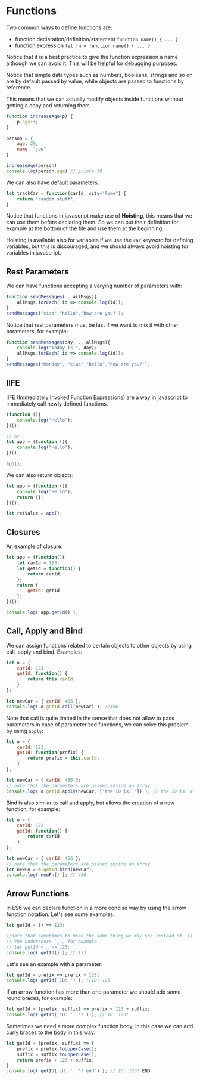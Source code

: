 # Functions 


Two common ways to define functions are:
- function declaration/definition/statement `function name() { ... }`
- function expression `let fn = function name() { ... }`

Notice that it is a best practice to give the function
expression a name although we can avoid it.
This will be helpful for debugging purposes.

Notice that simple data types such as numbers, booleans, strings and so on
are by default passed by value, while objects are passed to functions
by reference.

This means that we can actually modify objects inside functions without
getting a copy and returning them.

```javascript
function increaseAge(p) {
    p.age++;
}

person = {
    age: 29,
    name: "joe"
}

increaseAge(person)
console.log(person.age) // prints 30
```

We can also have default parameters.
```javascript
let trackCar = function(carId, city="Rome") {
    return "random stuff";
}
```

Notice that functions in javascript make use of **Hoisting**, this means
that we can use them before declaring them.
So we can put their definition for example at the bottom of the file
and use them at the beginning.

Hoisting is available also for variables if we use the `var` keyword
for defining variables, but this is discouraged, and we should
always avoid hoisting for variables in javascript.

## Rest Parameters

We can have functions accepting a varying number of parameters with:
```javascript
function sendMessages(...allMsgs){
    allMsgs.forEach( id => console.log(id));
}
sendMessages("ciao","hello","how are you?');
```


Notice that rest parameters must be last if we want to mix it with other
parameters, for example:
```javascript
function sendMessages(day, ...allMsgs){
    console.log("Today is ", day);
    allMsgs.forEach( id => console.log(id));
}
sendMessages("Monday", "ciao","hello","how are you?');
```

## IIFE

IIFE (Immediately Invoked Function Expressions) are a way in javascript
to immediately call newly defined functions.
```javascript
(function (){
    console.log("Hello");
})();

// or 
let app = (function (){
    console.log("Hello");
})();

app();
```

We can also return objects:
```javascript
let app = (function (){
    console.log("Hello");
    return {};
})();

let retValue = app();
```

## Closures

An example of closure:
```javascript
let app = (function(){
    let carId = 123;
    let getId = function() {
        return carId;
    };
    return {
        getId: getId
    };
})();

console.log( app.getId() );
```

## Call, Apply and Bind

We can assign functions related to certain objects
to other objects by using call, apply and bind.
Examples:
```javascript
let o = {
    carId: 123,
    getId: function() {
        return this.carId;
    }
};

let newCar = { carId: 456 };
console.log( o.getId.call(newCar) ); //456
```

Note that call is quite limited in the sense that does not
allow to pass parameters in case of parameterized functions,
we can solve this problem by using `apply`:
```javascript
let o = {
    carId: 123,
    getId: function(prefix) {
        return prefix + this.carId;
    }
};

let newCar = { carId: 456 };
// note that the parameters are passed inside an array
console.log( o.getId.apply(newCar, ['the ID is: ']) ); // the ID is: 456
```

Bind is also similar to call and apply, but allows the creation of a new
function, for example:
```javascript
let o = {
    carId: 123,
    getId: function() {
        return carId
    }
};

let newCar = { carId: 456 };
// note that the parameters are passed inside an array
let newFn = o.getId.bind(newCar); 
console.log( newFn() ); // 456
```


## Arrow Functions

In ES6 we can declare function in a more concise way by using the
arrow function notation. Let's see some examples:
```javascript
let getId = () => 123;

//note that sometimes to mean the same thing we may see instead of `()`
// the underscore `_`, for example
// let getId = _ => 123;
console.log( getId() ); // 123
```

Let's see an example with a parameter:
```javascript
let getId = prefix => prefix + 123;
console.log( getId('ID: ') ); //ID: 123
```

If an arrow function has more than one parameter we should add
some round braces, for example:
```javascript
let getId = (prefix, suffix) => prefix + 123 + suffix;
console.log( getId('ID: ', '!') ); // ID: 123!
```

Sometimes we need a more complex function body, in this case
we can add curly braces to the body in this way:
```javascript
let getId = (prefix, suffix) => {
    prefix = prefix.toUpperCase();
    suffix = suffix.toUpperCase();
    return prefix + 123 + suffix;
} 
console.log( getId('id: ', '! end') ); // ID: 123! END
```
